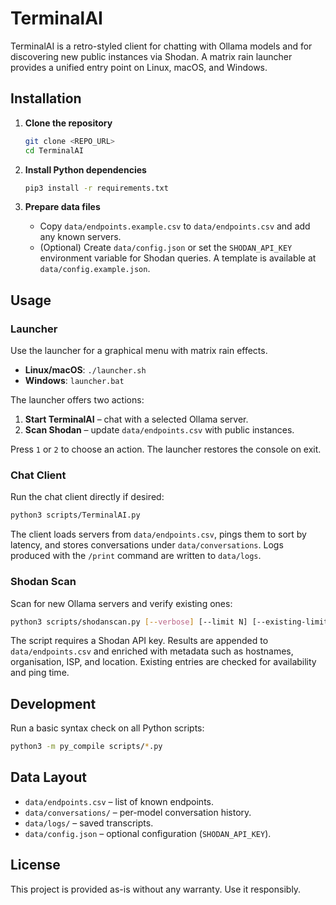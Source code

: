 # TerminalAI

TerminalAI is a retro-styled client for chatting with Ollama models and for discovering new public instances via Shodan. A matrix rain launcher provides a unified entry point on Linux, macOS, and Windows.

## Installation

1. **Clone the repository**

   ```bash
   git clone <REPO_URL>
   cd TerminalAI
   ```

2. **Install Python dependencies**

   ```bash
   pip3 install -r requirements.txt
   ```

3. **Prepare data files**
   - Copy `data/endpoints.example.csv` to `data/endpoints.csv` and add any known servers.
   - (Optional) Create `data/config.json` or set the `SHODAN_API_KEY` environment variable for Shodan queries. A template is available at `data/config.example.json`.

## Usage

### Launcher

Use the launcher for a graphical menu with matrix rain effects.

- **Linux/macOS**: `./launcher.sh`
- **Windows**: `launcher.bat`

The launcher offers two actions:

1. **Start TerminalAI** – chat with a selected Ollama server.
2. **Scan Shodan** – update `data/endpoints.csv` with public instances.

Press `1` or `2` to choose an action. The launcher restores the console on exit.

### Chat Client

Run the chat client directly if desired:

```bash
python3 scripts/TerminalAI.py
```

The client loads servers from `data/endpoints.csv`, pings them to sort by latency, and stores conversations under `data/conversations`. Logs produced with the `/print` command are written to `data/logs`.

### Shodan Scan

Scan for new Ollama servers and verify existing ones:

```bash
python3 scripts/shodanscan.py [--verbose] [--limit N] [--existing-limit N]
```

The script requires a Shodan API key. Results are appended to `data/endpoints.csv` and enriched with metadata such as hostnames, organisation, ISP, and location. Existing entries are checked for availability and ping time.

## Development

Run a basic syntax check on all Python scripts:

```bash
python3 -m py_compile scripts/*.py
```

## Data Layout

- `data/endpoints.csv` – list of known endpoints.
- `data/conversations/` – per-model conversation history.
- `data/logs/` – saved transcripts.
- `data/config.json` – optional configuration (`SHODAN_API_KEY`).

## License

This project is provided as-is without any warranty. Use it responsibly.
